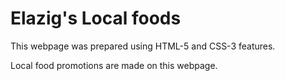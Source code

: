 <h1>Elazig's Local foods</h1>

<p>This webpage was prepared using HTML-5 and CSS-3 features.</p>


<p>Local food promotions are made on this webpage.</p>


